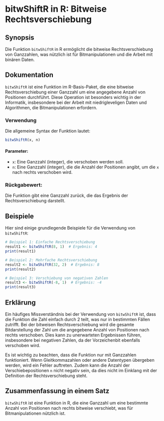 <!--
Meta Description: # bitwShiftR in R: Bitweise Rechtsverschiebung ## Synopsis Die Funktion `bitwShiftR` in R ermöglicht die bitweise Rechtsverschiebung von Ganzzahlen, w...
Meta Keywords: die, der, bitwshiftr, eine, rechtsverschiebung
-->

# bitwShiftR in R: Bitweise Rechtsverschiebung

## Synopsis
Die Funktion `bitwShiftR` in R ermöglicht die bitweise Rechtsverschiebung von Ganzzahlen, was nützlich ist für Bitmanipulationen und die Arbeit mit binären Daten.

## Dokumentation
`bitwShiftR` ist eine Funktion im R-Basis-Paket, die eine bitweise Rechtsverschiebung einer Ganzzahl um eine angegebene Anzahl von Positionen durchführt. Diese Operation ist besonders wichtig in der Informatik, insbesondere bei der Arbeit mit niedrigleveligen Daten und Algorithmen, die Bitmanipulationen erfordern.

### Verwendung
Die allgemeine Syntax der Funktion lautet:
```R
bitwShiftR(x, n)
```

#### Parameter:
- `x`: Eine Ganzzahl (integer), die verschoben werden soll.
- `n`: Eine Ganzzahl (integer), die die Anzahl der Positionen angibt, um die `x` nach rechts verschoben wird.

### Rückgabewert:
Die Funktion gibt eine Ganzzahl zurück, die das Ergebnis der Rechtsverschiebung darstellt.

## Beispiele
Hier sind einige grundlegende Beispiele für die Verwendung von `bitwShiftR`:

```R
# Beispiel 1: Einfache Rechtsverschiebung
result1 <- bitwShiftR(8, 1)  # Ergebnis: 4
print(result1)

# Beispiel 2: Mehrfache Rechtsverschiebung
result2 <- bitwShiftR(32, 2)  # Ergebnis: 8
print(result2)

# Beispiel 3: Verschiebung von negativen Zahlen
result3 <- bitwShiftR(-8, 1)  # Ergebnis: -4
print(result3)
```

## Erklärung
Ein häufiges Missverständnis bei der Verwendung von `bitwShiftR` ist, dass die Funktion die Zahl einfach durch 2 teilt, was nur in bestimmten Fällen zutrifft. Bei der bitweisen Rechtsverschiebung wird die gesamte Bitdarstellung der Zahl um die angegebene Anzahl von Positionen nach rechts verschoben. Dies kann zu unerwarteten Ergebnissen führen, insbesondere bei negativen Zahlen, da der Vorzeichenbit ebenfalls verschoben wird.

Es ist wichtig zu beachten, dass die Funktion nur mit Ganzzahlen funktioniert. Wenn Gleitkommazahlen oder andere Datentypen übergeben werden, wird ein Fehler auftreten. Zudem kann die Anzahl der Verschiebepositionen `n` nicht negativ sein, da dies nicht im Einklang mit der Definition der Rechtsverschiebung steht.

## Zusammenfassung in einem Satz
`bitwShiftR` ist eine Funktion in R, die eine Ganzzahl um eine bestimmte Anzahl von Positionen nach rechts bitweise verschiebt, was für Bitmanipulationen nützlich ist.